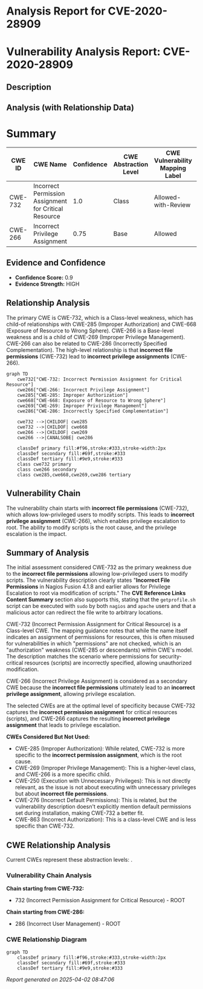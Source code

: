 # Analysis Report for CVE-2020-28909

# Vulnerability Analysis Report: CVE-2020-28909

## Description



## Analysis (with Relationship Data)

# Summary
| CWE ID | CWE Name | Confidence | CWE Abstraction Level | CWE Vulnerability Mapping Label | CWE-Vulnerability Mapping Notes |
|---|---|---|---|---|---|
| CWE-732 | Incorrect Permission Assignment for Critical Resource | 1.0 | Class | Allowed-with-Review | Primary CWE |
| CWE-266 | Incorrect Privilege Assignment | 0.75 | Base | Allowed | Secondary Candidate |

## Evidence and Confidence

*   **Confidence Score:** 0.9
*   **Evidence Strength:** HIGH

## Relationship Analysis
The primary CWE is CWE-732, which is a Class-level weakness, which has child-of relationships with CWE-285 (Improper Authorization) and CWE-668 (Exposure of Resource to Wrong Sphere). CWE-266 is a Base-level weakness and is a child of CWE-269 (Improper Privilege Management). CWE-266 can also be related to CWE-286 (Incorrectly Specified Complementation). The high-level relationship is that **incorrect file permissions** (CWE-732) lead to **incorrect privilege assignments** (CWE-266).

```mermaid
graph TD
    cwe732["CWE-732: Incorrect Permission Assignment for Critical Resource"]
    cwe266["CWE-266: Incorrect Privilege Assignment"]
    cwe285["CWE-285: Improper Authorization"]
    cwe668["CWE-668: Exposure of Resource to Wrong Sphere"]
    cwe269["CWE-269: Improper Privilege Management"]
    cwe286["CWE-286: Incorrectly Specified Complementation"]

    cwe732 -->|CHILDOF| cwe285
    cwe732 -->|CHILDOF| cwe668
    cwe266 -->|CHILDOF| cwe269
    cwe266 -->|CANALSOBE| cwe286

    classDef primary fill:#f96,stroke:#333,stroke-width:2px
    classDef secondary fill:#69f,stroke:#333
    classDef tertiary fill:#9e9,stroke:#333
    class cwe732 primary
    class cwe266 secondary
    class cwe285,cwe668,cwe269,cwe286 tertiary
```

## Vulnerability Chain
The vulnerability chain starts with **incorrect file permissions** (CWE-732), which allows low-privileged users to modify scripts. This leads to **incorrect privilege assignment** (CWE-266), which enables privilege escalation to root. The ability to modify scripts is the root cause, and the privilege escalation is the impact.

## Summary of Analysis
The initial assessment considered CWE-732 as the primary weakness due to the **incorrect file permissions** allowing low-privileged users to modify scripts. The vulnerability description clearly states "**Incorrect File Permissions** in Nagios Fusion 4.1.8 and earlier allows for Privilege Escalation to root via modification of scripts." The **CVE Reference Links Content Summary** section also supports this, stating that the `getprofile.sh` script can be executed with `sudo` by both `nagios` and `apache` users and that a malicious actor can redirect the file write to arbitrary locations.

CWE-732 (Incorrect Permission Assignment for Critical Resource) is a Class-level CWE. The mapping guidance notes that while the name itself indicates an assignment of permissions for resources, this is often misused for vulnerabilities in which "permissions" are not checked, which is an "authorization" weakness (CWE-285 or descendants) within CWE's model. The description matches the scenario where permissions for security-critical resources (scripts) are incorrectly specified, allowing unauthorized modification.

CWE-266 (Incorrect Privilege Assignment) is considered as a secondary CWE because the **incorrect file permissions** ultimately lead to an **incorrect privilege assignment**, allowing privilege escalation.

The selected CWEs are at the optimal level of specificity because CWE-732 captures the **incorrect permission assignment** for critical resources (scripts), and CWE-266 captures the resulting **incorrect privilege assignment** that leads to privilege escalation.

**CWEs Considered But Not Used:**

*   CWE-285 (Improper Authorization): While related, CWE-732 is more specific to the **incorrect permission assignment**, which is the root cause.
*   CWE-269 (Improper Privilege Management): This is a higher-level class, and CWE-266 is a more specific child.
*   CWE-250 (Execution with Unnecessary Privileges): This is not directly relevant, as the issue is not about executing with unnecessary privileges but about **incorrect file permissions**.
*   CWE-276 (Incorrect Default Permissions): This is related, but the vulnerability description doesn't explicitly mention default permissions set during installation, making CWE-732 a better fit.
*   CWE-863 (Incorrect Authorization): This is a class-level CWE and is less specific than CWE-732.


## CWE Relationship Analysis

Current CWEs represent these abstraction levels: .


### Vulnerability Chain Analysis

**Chain starting from CWE-732:**
- 732 (Incorrect Permission Assignment for Critical Resource) - ROOT


**Chain starting from CWE-286:**
- 286 (Incorrect User Management) - ROOT



### CWE Relationship Diagram

```mermaid
graph TD
    classDef primary fill:#f96,stroke:#333,stroke-width:2px
    classDef secondary fill:#69f,stroke:#333
    classDef tertiary fill:#9e9,stroke:#333
```



*Report generated on 2025-04-02 08:47:06*
